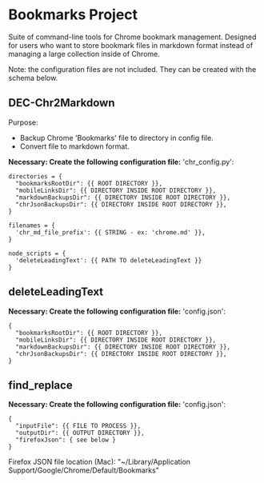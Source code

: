# Bookmarks Project

Suite of command-line tools for Chrome bookmark management. Designed for users who want to store bookmark files in markdown format instead of managing a large collection inside of Chrome.

Note: the configuration files are not included. They can be created with the schema below.

## DEC-Chr2Markdown

Purpose:
- Backup Chrome 'Bookmarks' file to directory in config file.
- Convert file to markdown format.

**Necessary: Create the following configuration file:**
'chr_config.py':
```
directories = {
  "bookmarksRootDir": {{ ROOT DIRECTORY }},
  "mobileLinksDir": {{ DIRECTORY INSIDE ROOT DIRECTORY }},
  "markdownBackupsDir": {{ DIRECTORY INSIDE ROOT DIRECTORY }},
  "chrJsonBackupsDir": {{ DIRECTORY INSIDE ROOT DIRECTORY }},
}

filenames = {
  'chr_md_file_prefix': {{ STRING - ex: 'chrome.md' }},
}

node_scripts = {
  'deleteLeadingText': {{ PATH TO deleteLeadingText }}
}
```

## deleteLeadingText

**Necessary: Create the following configuration file:**
'config.json':
```
{
  "bookmarksRootDir": {{ ROOT DIRECTORY }},
  "mobileLinksDir": {{ DIRECTORY INSIDE ROOT DIRECTORY }},
  "markdownBackupsDir": {{ DIRECTORY INSIDE ROOT DIRECTORY }},
  "chrJsonBackupsDir": {{ DIRECTORY INSIDE ROOT DIRECTORY }},
}
```

## find_replace

**Necessary: Create the following configuration file:**
'config.json':
```
{
  "inputFile": {{ FILE TO PROCESS }},
  "outputDir": {{ OUTPUT DIRECTORY }},
  "firefoxJson": { see below }
}
```

Firefox JSON file location (Mac): "~/Library/Application Support/Google/Chrome/Default/Bookmarks"
